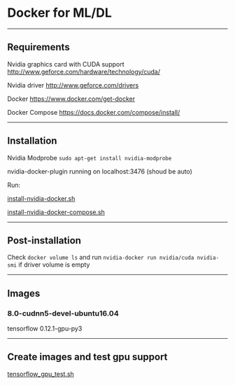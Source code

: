 # Docker for ML/DL

---

## Requirements

Nvidia graphics card with CUDA support <http://www.geforce.com/hardware/technology/cuda/>

Nvidia driver <http://www.geforce.com/drivers>

Docker <https://www.docker.com/get-docker>

Docker Compose <https://docs.docker.com/compose/install/>



---

## Installation

Nvidia Modprobe `sudo apt-get install nvidia-modprobe`

nvidia-docker-plugin running on localhost:3476 (shoud be auto)

Run:

[install-nvidia-docker.sh](https://github.com/SmartPeople/docker-ml/blob/master/scripts/install-nvidia-docker.sh)

[install-nvidia-docker-compose.sh](https://github.com/SmartPeople/docker-ml/blob/master/scripts/install-nvidia-docker-compose.sh)

---

## Post-installation

Check `docker volume ls` and run `nvidia-docker run nvidia/cuda nvidia-smi` if driver volume is empty

---
## Images

### 8.0-cudnn5-devel-ubuntu16.04

tensorflow 0.12.1-gpu-py3

---

## Create images and test gpu support

[tensorflow_gpu_test.sh](https://github.com/iraelaxis/docker-ml/blob/master/tensorflow_gpu_test.sh)
